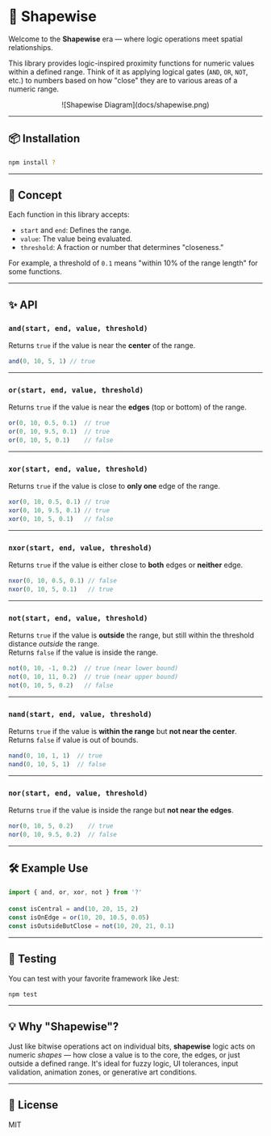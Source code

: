 # 🔷 Shapewise

Welcome to the **Shapewise** era — where logic operations meet spatial relationships.

This library provides logic-inspired proximity functions for numeric values within a defined range. Think of it as applying logical gates (`AND`, `OR`, `NOT`, etc.) to numbers based on how "close" they are to various areas of a numeric range.

<center>
![Shapewise Diagram](docs/shapewise.png)
</center>


---

## 📦 Installation

```bash
npm install ?
```

---

## 🧠 Concept

Each function in this library accepts:

- `start` and `end`: Defines the range.
- `value`: The value being evaluated.
- `threshold`: A fraction or number that determines "closeness."

For example, a threshold of `0.1` means "within 10% of the range length" for some functions.

---

## ✨ API

### `and(start, end, value, threshold)`

Returns `true` if the value is near the **center** of the range.

```js
and(0, 10, 5, 1) // true
```

---

### `or(start, end, value, threshold)`

Returns `true` if the value is near the **edges** (top or bottom) of the range.

```js
or(0, 10, 0.5, 0.1)  // true
or(0, 10, 9.5, 0.1)  // true
or(0, 10, 5, 0.1)    // false
```

---

### `xor(start, end, value, threshold)`

Returns `true` if the value is close to **only one** edge of the range.

```js
xor(0, 10, 0.5, 0.1) // true
xor(0, 10, 9.5, 0.1) // true
xor(0, 10, 5, 0.1)   // false
```

---

### `nxor(start, end, value, threshold)`

Returns `true` if the value is either close to **both** edges or **neither** edge.

```js
nxor(0, 10, 0.5, 0.1) // false
nxor(0, 10, 5, 0.1)   // true
```

---

### `not(start, end, value, threshold)`

Returns `true` if the value is **outside** the range, but still within the threshold distance *outside* the range.  
Returns `false` if the value is inside the range.

```js
not(0, 10, -1, 0.2)  // true (near lower bound)
not(0, 10, 11, 0.2)  // true (near upper bound)
not(0, 10, 5, 0.2)   // false
```

---

### `nand(start, end, value, threshold)`

Returns `true` if the value is **within the range** but **not near the center**.  
Returns `false` if value is out of bounds.

```js
nand(0, 10, 1, 1)  // true
nand(0, 10, 5, 1)  // false
```

---

### `nor(start, end, value, threshold)`

Returns `true` if the value is inside the range but **not near the edges**.

```js
nor(0, 10, 5, 0.2)    // true
nor(0, 10, 9.5, 0.2)  // false
```

---

## 🛠 Example Use

```js
import { and, or, xor, not } from '?'

const isCentral = and(10, 20, 15, 2)
const isOnEdge = or(10, 20, 10.5, 0.05)
const isOutsideButClose = not(10, 20, 21, 0.1)
```

---

## 🧪 Testing

You can test with your favorite framework like Jest:

```
npm test
```

---

## 💡 Why "Shapewise"?

Just like bitwise operations act on individual bits, **shapewise** logic acts on numeric *shapes* — how close a value is to the core, the edges, or just outside a defined range. It's ideal for fuzzy logic, UI tolerances, input validation, animation zones, or generative art conditions.

---

## 📄 License

MIT
